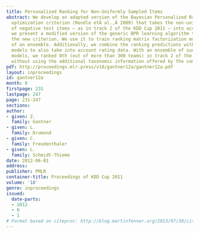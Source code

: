 ```yaml
---
title: Personalized Ranking for Non-Uniformly Sampled Items
abstract: We develop an adapted version of the Bayesian Personalized Ranking (BPR)
  optimization criterion (Rendle etÂ al.,Â 2009) that takes the non-uniform sampling
  of negative test items – as in track 2 of the KDD Cup 2011 – into account. Furthermore,
  we present a modified version of the generic BPR learning algorithm that maximizes
  the new criterion. We use it to train ranking matrix factorization models as components
  of an ensemble. Additionally, we combine the ranking predictions with rating prediction
  models to also take into account rating data. With an ensemble of such combined
  models, we ranked 8th (out of more than 300 teams) in track 2 of the KDD Cup 2011,
  without using the additional taxonomic information offered by the competition organizers.
pdf: http://proceedings.mlr.press/v18/gantner12a/gantner12a.pdf
layout: inproceedings
id: gantner12a
month: 0
firstpage: 231
lastpage: 247
page: 231-247
sections: 
author:
- given: Z.
  family: Gantner
- given: L.
  family: Drumond
- given: C.
  family: Freudenthaler
- given: L.
  family: Schmidt-Thieme
date: 2012-06-01
address: 
publisher: PMLR
container-title: Proceedings of KDD Cup 2011
volume: '18'
genre: inproceedings
issued:
  date-parts:
  - 2012
  - 6
  - 1
# Format based on citeproc: http://blog.martinfenner.org/2013/07/30/citeproc-yaml-for-bibliographies/
---
```

